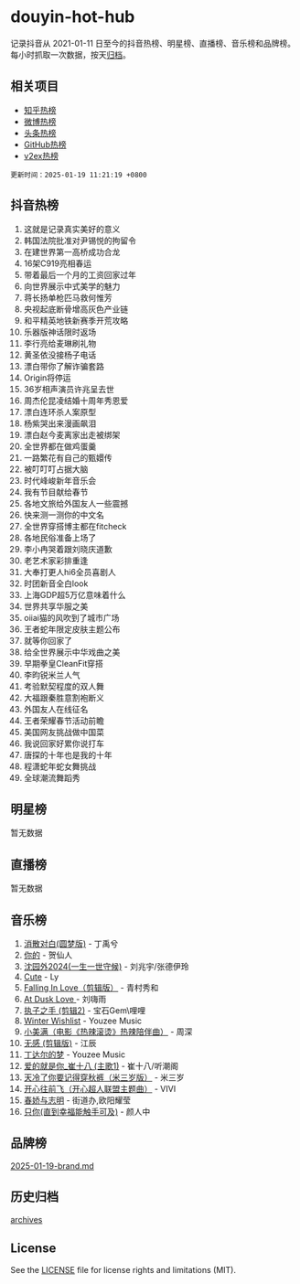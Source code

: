# douyin-hot-hub

记录抖音从 2021-01-11 日至今的抖音热榜、明星榜、直播榜、音乐榜和品牌榜。每小时抓取一次数据，按天[归档](archives)。

## 相关项目

- [知乎热榜](https://github.com/lonnyzhang423/zhihu-hot-hub)
- [微博热榜](https://github.com/lonnyzhang423/weibo-hot-hub)
- [头条热榜](https://github.com/lonnyzhang423/toutiao-hot-hub)
- [GitHub热榜](https://github.com/lonnyzhang423/github-hot-hub)
- [v2ex热榜](https://github.com/lonnyzhang423/v2ex-hot-hub)


`更新时间：2025-01-19 11:21:19 +0800`

## 抖音热榜

1. 这就是记录真实美好的意义
1. 韩国法院批准对尹锡悦的拘留令
1. 在建世界第一高桥成功合龙
1. 16架C919亮相春运
1. 带着最后一个月的工资回家过年
1. 向世界展示中式美学的魅力
1. 蒋长扬单枪匹马救何惟芳
1. 央视起底断骨增高灰色产业链
1. 和平精英地铁新赛季开荒攻略
1. 乐器版神话限时返场
1. 李行亮给麦琳刷礼物
1. 黄圣依没接杨子电话
1. 漂白带你了解诈骗套路
1. Origin将停运
1. 36岁相声演员许兆呈去世
1. 周杰伦昆凌结婚十周年秀恩爱
1. 漂白连环杀人案原型
1. 杨紫哭出来漫画飙泪
1. 漂白赵今麦离家出走被绑架
1. 全世界都在做鸡蛋羹
1. 一路繁花有自己的甄嬛传
1. 被叮叮叮占据大脑
1. 时代峰峻新年音乐会
1. 我有节目献给春节
1. 各地文旅给外国友人一些震撼
1. 快来测一测你的中文名
1. 全世界穿搭博主都在fitcheck
1. 各地民俗准备上场了
1. 李小冉哭着跟刘晓庆道歉
1. 老艺术家彩排重逢
1. 大奉打更人hi6全员喜剧人
1. 时团新音全白look
1. 上海GDP超5万亿意味着什么
1. 世界共享华服之美
1. oiiai猫的风吹到了城市广场
1. 王者蛇年限定皮肤主题公布
1. 就等你回家了
1. 给全世界展示中华戏曲之美
1. 早期拳皇CleanFit穿搭
1. 李昀锐米兰人气
1. 考验默契程度的双人舞
1. 大福跟秦胜意割袍断义
1. 外国友人在线征名
1. 王者荣耀春节活动前瞻
1. 美国网友挑战做中国菜
1. 我说回家好累你说打车
1. 唐探的十年也是我的十年
1. 程潇蛇年蛇女舞挑战
1. 全球潮流舞蹈秀

## 明星榜

暂无数据

## 直播榜

暂无数据

## 音乐榜

1. [消散对白(圆梦版)](https://sf5-hl-cdn-tos.douyinstatic.com/obj/tos-cn-ve-2774/og4jB5I5IizzoZVAAAzWgBMAsMDWoArfwBOiFs) - 丁禹兮
1. [你的](https://sf5-hl-cdn-tos.douyinstatic.com/obj/tos-cn-ve-2774/oYuIeKf42jB7sEV6B2upMdpYAgfrQWj0FeRegh) - 贺仙人
1. [沈园外2024(一生一世守候)](https://sf5-hl-cdn-tos.douyinstatic.com/obj/tos-cn-ve-2774/oAIYMHGCmKaYKFDd6FZBf9AfMfx1eErAAEJAFH) - 刘兆宇/张德伊玲
1. [Cute](https://sf5-hl-cdn-tos.douyinstatic.com/obj/tos-cn-ve-2774/o4IbIzHWKAAB4wsS5qMBRiiAlEBGTpQRNfFvuo) - Ly
1. [Falling In Love（剪辑版）](https://sf5-hl-cdn-tos.douyinstatic.com/obj/tos-cn-ve-2774/o8ajpA8zzgBPahbBIO8AcKGBLJezFCRd1wfP9f) - 青村秀和
1. [ At Dusk  Love ](https://sf5-hl-cdn-tos.douyinstatic.com/obj/tos-cn-ve-2774/o8CrpCf5CaYgI4ZrtQgMQAFEfuGqNnRSDQAPBc) - 刘嗨雨
1. [执子之手 (剪辑2)](https://sf5-hl-cdn-tos.douyinstatic.com/obj/tos-cn-ve-2774/oUoZLQjCc31XzqsBnBQUNgeKtYPBcgbFDwtfcu) - 宝石Gem\哩哩
1. [Winter Wishlist](https://sf5-hl-cdn-tos.douyinstatic.com/obj/tos-cn-ve-2774/oIIgUOeamCFCVAzxN6MFRLIBlLGpUqQxeeHrLE) - Youzee Music
1. [小美满（电影《热辣滚烫》热辣陪伴曲）](https://sf5-hl-cdn-tos.douyinstatic.com/obj/tos-cn-ve-2774/o0GAn2lSgfZIDUgtevCGDQYnFg4CwnrBaxbTZL) - 周深
1. [无感 (剪辑版)](https://sf5-hl-cdn-tos.douyinstatic.com/obj/tos-cn-ve-2774/o0eIsUzJBDlQaQFC5OFlgbMEZC1TFYBftOBn6p) - 江辰
1. [丁达尔的梦](https://sf5-hl-cdn-tos.douyinstatic.com/obj/tos-cn-ve-2774/oMU3WirUZBVQkAC9ccG5P2IQirziZM2RTInUY) - Youzee Music
1. [爱的就是你_崔十八 (主歌1)](https://sf5-hl-cdn-tos.douyinstatic.com/obj/tos-cn-ve-2774/oI5BO5DhFZ6UTcNCnZaOCBLtZ7WIMQGfgnXf5E) - 崔十八/听潮阁
1. [天冷了你要记得穿秋裤（米三岁版）](https://sf5-hl-cdn-tos.douyinstatic.com/obj/tos-cn-ve-2774/oQlIwVIDWiZ6BQilAorS7MA0AgCkQDvcZAdm1) - 米三岁
1. [开心往前飞（开心超人联盟主题曲）](https://sf5-hl-cdn-tos.douyinstatic.com/obj/tos-cn-ve-2774/9d8fb7c82cf1421fb93a9fe925275e0a) - VIVI
1. [春娇与志明](https://sf5-hl-cdn-tos.douyinstatic.com/obj/tos-cn-ve-2774/e530d8fceb7044b39707d7f9ff54add1) - 街道办,欧阳耀莹
1. [只你(直到幸福能触手可及)](https://sf6-cdn-tos.douyinstatic.com/obj/tos-cn-ve-2774/o0lBkRDzFTeaVSUz3ZZSCBVtZ5DIMQGfgmEAuE) - 颜人中

## 品牌榜

[2025-01-19-brand.md](archives/2025-01-19-brand.md)

## 历史归档

[archives](archives)

## License

See the [LICENSE](LICENSE) file for license rights and limitations (MIT).
